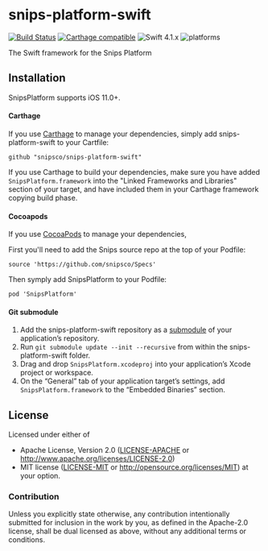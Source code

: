 # snips-platform-swift

[![Build Status](https://travis-ci.org/snipsco/snips-platform-swift.svg?branch=master)](https://travis-ci.org/snipsco/snips-platform-swift)
[![Carthage compatible](https://img.shields.io/badge/Carthage-compatible-4BC51D.svg?style=flat)](#carthage)
![Swift 4.1.x](https://img.shields.io/badge/Swift-4.1.x-orange.svg)
![platforms](https://img.shields.io/badge/platforms-iOS%20-lightgrey.svg)

The Swift framework for the Snips Platform

## Installation

SnipsPlatform supports iOS 11.0+.

#### Carthage

If you use [Carthage][] to manage your dependencies, simply add snips-platform-swift to your Cartfile:

```
github "snipsco/snips-platform-swift"
```

If you use Carthage to build your dependencies, make sure you have added `SnipsPlatform.framework` into the "Linked Frameworks and Libraries" section of your target, and have included them in your Carthage framework copying build phase.

#### Cocoapods

If you use [CocoaPods][] to manage your dependencies, 

First you'll need to add the Snips source repo at the top of your Podfile:
```
source 'https://github.com/snipsco/Specs'
```

Then symply add SnipsPlatform to your Podfile:
```
pod 'SnipsPlatform'
```

#### Git submodule

 1. Add the snips-platform-swift repository as a [submodule][] of your application’s repository.
 1. Run `git submodule update --init --recursive` from within the snips-platform-swift folder.
 1. Drag and drop `SnipsPlatform.xcodeproj` into your application’s Xcode project or workspace.
 1. On the “General” tab of your application target’s settings, add `SnipsPlatform.framework` to the “Embedded Binaries” section.

## License

Licensed under either of
 * Apache License, Version 2.0 ([LICENSE-APACHE](LICENSE-APACHE) or http://www.apache.org/licenses/LICENSE-2.0)
 * MIT license ([LICENSE-MIT](LICENSE-MIT) or http://opensource.org/licenses/MIT)
at your option.

### Contribution

Unless you explicitly state otherwise, any contribution intentionally submitted
for inclusion in the work by you, as defined in the Apache-2.0 license, shall
be dual licensed as above, without any additional terms or conditions.

[Carthage]: https://github.com/Carthage/Carthage
[CocoaPods]: https://cocoapods.org/
[submodule]: https://git-scm.com/book/en/v2/Git-Tools-Submodules
